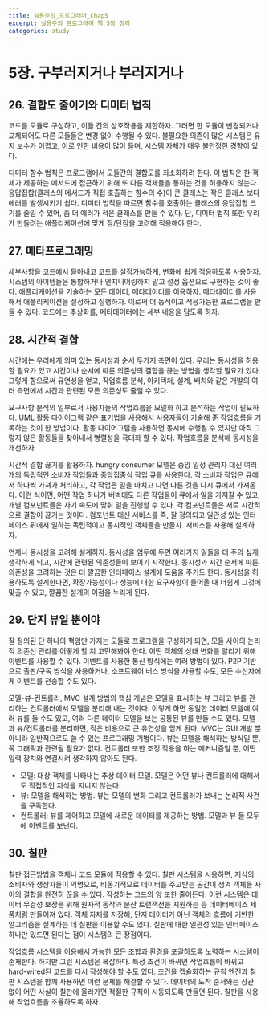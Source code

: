 ```yaml
---
title: 실용주의_프로그래머_Chap5
excerpt: 실용주의 프로그래머 책 5장 정리
categories: study
---
```


# 5장. 구부러지거나 부러지거나

## 26. 결합도 줄이기와 디미터 법칙

코드를 모듈로 구성하고, 이들 간의 상호작용을 제한하자. 그러면 한 모듈이 변경되거나 교체되어도 다른 모듈들은 변경 없이 수행될 수 있다. 불필요한 의존이 많은 시스템은 유지 보수가 어렵고, 이로 인한 비용이 많이 들며, 시스템 자체가 매우 불안정한 경향이 있다.

디미터 함수 법칙은 프로그램에서 모듈간의 결합도를 최소화하려 한다. 이 법칙은 한 객체가 제공하는 메서드에 접근하기 위해 또 다른 객체들을 통하는 것을 허용하지 않는다. 응답집합(클래스의 메서드가 직접 호출하는 함수의 수)이 큰 클래스는 작은 클래스 보다 에러를 발생시키기 쉽다. 디미터 법칙을 따르면 함수를 호출하는 클래스의 응답집합 크기를 줄일 수 있어, 좀 더 에러가 적은 클래스를 만들 수 있다. 단, 디미터 법칙 또한 우리가 만들려는 애플리케이션에 맞게 장/단점을 고려해 적용해야 한다.



## 27. 메타프로그래밍

세부사항을 코드에서 몰아내고 코드를 설정가능하게, 변화에 쉽게 적응하도록 사용하자. 시스템의 아이템들은 통합하거나 엔지니어링하지 말고 설정 옵션으로 구현하는 것이 좋다. 애플리케이션을 기술하는 모든 데이터, 메타데이터를 이용하자. 메타데이터를 사용해서 애플리케이션을 설정하고 실행하자. 이로써 더 동적이고 적응가능한 프로그램을 만들 수 있다. 코드에는 추상화를, 메타데이터에는 세부 내용을 담도록 하자.



## 28. 시간적 결합

시간에는 우리에게 의미 있는 동시성과 순서 두가지 측면이 있다. 우리는 동시성을 허용할 필요가 있고 시간이나 순서에 따른 의존성의 결합을 끊는 방법을 생각할 필요가 있다. 그렇게 함으로써 유연성을 얻고, 작업흐름 분석, 아키텍처, 설계, 배치와 같은 개발의 여러 측면에서 시간과 관련된 모든 의존성도 줄일 수 있다.

요구사항 분석의 일부로서 사용자들의 작업흐름을 모델화 하고 분석하는 작업이 필요하다. UML 활동 다이어그램 같은 표기법을 사용해서 사용자들이 기술해 준 작업흐름을 기록하는 것이 한 방법이다. 활동 다이어그램을 사용하면 동시에 수행될 수 있지만 아직 그렇지 않은 활동들을 찾아내서 병렬성을 극대화 할 수 있다. 작업흐름을 분석해 동시성을 개선하자.

시간적 결합 끊기를 활용하자. hungry consumer 모델은 중앙 일정 관리자 대신 여러 개의 독립적인 소비자 작업들과 중앙집중식 작업 큐를 사용한다. 각 소비자 작업은 큐에서 하나씩 가져가 처리하고, 각 작업은 일을 마치고 나면 다른 것을 다시 큐에서 가져온다. 이런 식이면, 어떤 작업 하나가 버벅대도 다른 작업들이 큐에서 일을 가져갈 수 있고, 개별 컴포넌트들은 자기 속도에 맞춰 일을 진행할 수 있다. 각 컴포넌트들은 서로 시간적으로 결합이 끊기는 것이다. 컴포넌트 대신 서비스를 즉, 잘 정의되고 일관성 있는 인터페이스 뒤에서 일하는 독립적이고 동시적인 객체들을 만들자. 서비스를 사용해 설계하자.

언제나 동시성을 고려해 설계하자. 동시성을 염두에 두면 여러가지 일들을 더 주의 싶게 생각하게 되고, 시간에 관련된 의존성들이 보이기 시작한다. 동시성과 시간 순서에 따른 의존성을 고려하는 것은 더 깔끔한 인터페이스 설계에 도움을 주기도 한다. 동시성을 허용하도록 설계한다면, 확장가능성이나 성능에 대한 요구사항이 들어올 때 더쉽게 그것에 맞출 수 있고, 깔끔한 설계의 이점을 누리게 된다.



## 29. 단지 뷰일 뿐이야

잘 정의된 단 하나의 책임만 가지는 모듈로 프로그램을 구성하게 되면, 모듈 사이의 논리적 의존선 관리를 어떻게 할 지 고민해봐야 한다. 어떤 객체의 상태 변화를 알리기 위해 이벤트를 사용할 수 있다. 이벤트를 사용한 통신 방식에는 여러 방법이 있다. P2P 기반으로 출판/구독 방식을 사용하거나, 소프트웨어 버스 방식을 사용할 수도, 모든 수신자에게 이벤트를 전송할 수도 있다.

모델-뷰-컨트롤러, MVC 설계 방법의 핵심 개념은 모델을 표시하는 뷰 그리고 뷰를 관리하는 컨트롤러에서 모델을 분리해 내는 것이다. 이렇게 하면 동일한 데이터 모델에 여러 뷰를 둘 수도 있고, 여러 다른 데이터 모델을 보는 공통된 뷰를 만들 수도 있다. 모델과 뷰/컨트롤러를 분리하면, 적은 비용으로 큰 유연성을 얻게 된다. MVC는 GUI 개발 뿐 아니라 일반적으로도 쓸 수 있는 프로그래밍 기법이다. 뷰는 모델을 해석하는 방식일 뿐, 꼭 그래픽과 관련될 필요가 없다. 컨트롤러 또한 조정 작용을 하는 메커니즘일 뿐, 어떤 입력 장치와 연결시켜 생각하지 않아도 된다.

- 모델: 대상 객체를 나타내는 추상 데이터 모델. 모델은 어떤 뷰나 컨트롤러에 대해서도 직접적인 지식을 지니지 않는다.
- 뷰: 모델을 해석하는 방법. 뷰는 모델의 변화 그리고 컨트롤러가 보내는 논리적 사건을 구독한다.
- 컨트롤러: 뷰를 제어하고 모델에 새로운 데이터를 제공하는 방법. 모델과 뷰 둘 모두에 이벤트를 보낸다.



## 30. 칠판

칠판 접근방법을 객체나 코드 모듈에 적용할 수 있다. 칠판 시스템을 시용하면, 지식의 소비자와 생상자들이 익명으로, 비동기적으로 데이터를 주고받는 공간이 생겨 객체들 사이의 결합을 완전히 끊을 수 있다. 작성하는 코드의 양 또한 줄어든다. 이런 시스템은 데이터 무결성 보장을 위해 원자적 동작과 분산 트랜잭션을 지원하는 등 데이터베이스 제품처럼 만들어져 있다. 객체 자체를 저장해, 단지 데이터가 아닌 객체의 흐름에 기반한 알고리즘을 설계하는 데 칠판을 이용할 수도 있다. 칠판에 대한 일관성 있는 인터페이스 하나만 있드면 된다는 점이 시스템의 큰 장점이다.

작업흐름 시스템을 이용해서 가능한 모든 조합과 환경을 포괄하도록 노력하는 시스템이 존재한다. 하지만 그런 시스템은 복잡하다. 특정 조건이 바뀌면 작업흐름이 바뀌고 hard-wired된 코드를 다시 작성해야 할 수도 있다. 조건을 캡슐화하는 규칙 엔진과 칠판 시스템을 함께 사용하면 이런 문제를 해결할 수 있다. 데이터의 도착 순서와는 상관 없이 어떤 사실이 칠판에 올라가면 적절한 규칙이 시동되도록 만들면 된다. 칠판을 사용해 작업흐름을 조율하도록 하자.

